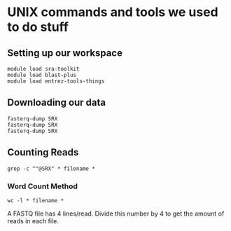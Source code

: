 # UNIX commands and tools we used to do stuff

## Setting up our workspace

```
module load sra-toolkit
module load blast-plus
module load entrez-tools-things
```

## Downloading our data

```
fasterq-dump SRX
fasterq-dump SRX
fasterq-dump SRX
```
## Counting Reads
```grep -c ^"@SRX" * filename *```

### Word Count Method

``` wc -l * filename * ```

A FASTQ file has 4 lines/read. Divide this number by 4 to get the amount of reads in each file. 

